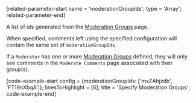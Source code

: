 [related-parameter-start name = 'moderationGroupIds'; type = 'Array<string>'; related-parameter-end]

A list of ids generated from the [Moderation Groups](https://fastcomments.com/auth/my-account/moderate-comments/moderation-groups) page.

When specified, comments left using the specified configuration will contain the same set of `moderationGroupIds`.

If a `Moderator` has one or more [Moderation Groups](https://fastcomments.com/auth/my-account/moderate-comments/moderation-groups) defined, they will
only see comments in the `Moderate Comments` page associated with their group(s).

[code-example-start config = {moderationGroupIds: ['mxZAhjzdb', 'FT19nXbqA']}; linesToHighlight = [6]; title = 'Specify Moderation Groups'; code-example-end]
